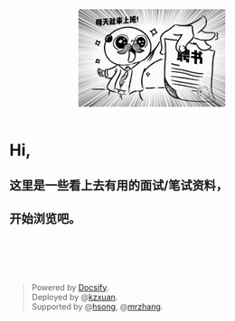 <div align=center><img src="img/明天就来上班.gif" width=260/></div>

</br>

# Hi,

## 这里是一些看上去有用的面试/笔试资料，

## 开始浏览吧。

</br></br></br></br>

> Powered by [Docsify](https://docsify.js.org/#/zh-cn/).</br>
> Deployed by @[kzxuan](https://github.com/kzxuan).</br>
> Supported by @[hsong](https://github.com/sheshesheshe), @[mrzhang](https://github.com/Annazmr).
